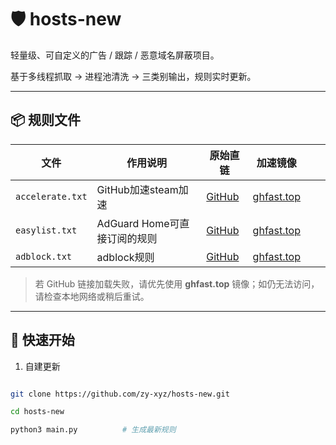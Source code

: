 # 🛡️ hosts-new



轻量级、可自定义的广告 / 跟踪 / 恶意域名屏蔽项目。  

基于多线程抓取 → 进程池清洗 → 三类别输出，规则实时更新。



---



## 📦 规则文件


| 文件               | 作用说明                       | 原始直链                                                                                        | 加速镜像                                                                                                    |                                                                                           |                                                                                                       |
| ---------------- | -------------------------- | ------------------------------------------------------------------------------------------- | ------------------------------------------------------------------------------------------------------- | ----------------------------------------------------------------------------------------- | ----------------------------------------------------------------------------------------------------- |
| `accelerate.txt` | GitHub加速steam加速         | [GitHub](https://raw.githubusercontent.com/zy-xyz/hosts-new/refs/heads/main/accelerate.txt) | [ghfast.top](https://ghfast.top/https://raw.githubusercontent.com/zy-xyz/hosts-new/main/accelerate.txt) |                                                                                           |                                                                                                       |
| `easylist.txt`   | AdGuard Home可直接订阅的规则                                                                                            | [GitHub](https://raw.githubusercontent.com/zy-xyz/hosts-new/refs/heads/main/easylist.txt) | [ghfast.top](https://ghfast.top/https://raw.githubusercontent.com/zy-xyz/hosts-new/main/easylist.txt) |
| `adblock.txt`    | adblock规则                 | [GitHub](https://raw.githubusercontent.com/zy-xyz/hosts-new/refs/heads/main/adblock.txt)    | [ghfast.top](https://ghfast.top/https://raw.githubusercontent.com/zy-xyz/hosts-new/main/adblock.txt)    |                                                                                           |                                                                                                       |




> 若 GitHub 链接加载失败，请优先使用 **ghfast.top** 镜像；如仍无法访问，请检查本地网络或稍后重试。



---



## 🚀 快速开始





1. 自建更新

```bash

git clone https://github.com/zy-xyz/hosts-new.git

cd hosts-new

python3 main.py          # 生成最新规则

```





